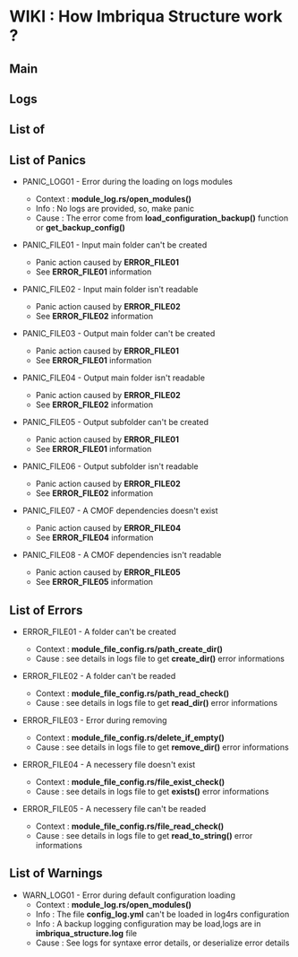 # WIKI : How Imbriqua Structure work ?



## Main



## Logs



## List of 



## List of Panics

* PANIC_LOG01 - Error during the loading on logs modules
    * Context : __module_log.rs/open_modules()__
    * Info : No logs are provided, so, make panic
    * Cause : The error come from __load_configuration_backup()__ function or __get_backup_config()__
        
* PANIC_FILE01 - Input main folder can't be created
    * Panic action caused by __ERROR_FILE01__
    * See __ERROR_FILE01__ information
        
* PANIC_FILE02 - Input main folder isn't readable
    * Panic action caused by __ERROR_FILE02__
    * See __ERROR_FILE02__ information
        
* PANIC_FILE03 - Output main folder can't be created
    * Panic action caused by __ERROR_FILE01__
    * See __ERROR_FILE01__ information
        
* PANIC_FILE04 - Output main folder isn't readable
    * Panic action caused by __ERROR_FILE02__
    * See __ERROR_FILE02__ information
        
* PANIC_FILE05 - Output subfolder can't be created
    * Panic action caused by __ERROR_FILE01__
    * See __ERROR_FILE01__ information
        
* PANIC_FILE06 - Output subfolder isn't readable
    * Panic action caused by __ERROR_FILE02__
    * See __ERROR_FILE02__ information
        
* PANIC_FILE07 - A CMOF dependencies doesn't exist
    * Panic action caused by __ERROR_FILE04__
    * See __ERROR_FILE04__ information
        
* PANIC_FILE08 - A CMOF dependencies isn't readable
    * Panic action caused by __ERROR_FILE05__
    * See __ERROR_FILE05__ information



## List of Errors

* ERROR_FILE01 - A folder can't be created
    * Context : __module_file_config.rs/path_create_dir()__
    * Cause : see details in logs file to get __create_dir()__ error informations

* ERROR_FILE02 - A folder can't be readed
    * Context : __module_file_config.rs/path_read_check()__
    * Cause : see details in logs file to get __read_dir()__ error informations

* ERROR_FILE03 - Error during removing
    * Context : __module_file_config.rs/delete_if_empty()__
    * Cause : see details in logs file to get __remove_dir()__ error informations

* ERROR_FILE04 - A necessery file doesn't exist
    * Context : __module_file_config.rs/file_exist_check()__
    * Cause : see details in logs file to get __exists()__ error informations

* ERROR_FILE05 - A necessery file can't be readed
    * Context : __module_file_config.rs/file_read_check()__
    * Cause : see details in logs file to get __read_to_string()__ error informations



## List of Warnings

* WARN_LOG01 - Error during default configuration loading
    * Context : __module_log.rs/open_modules()__
    * Info : The file __config_log.yml__ can't be loaded in log4rs configuration
    * Info : A backup logging configuration may be load,logs are in __imbriqua_structure.log__ file
    * Cause : See logs for syntaxe error details, or deserialize error details
